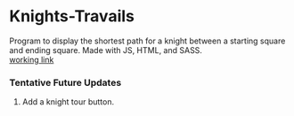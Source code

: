 # Knights-Travails
Program to display the shortest path for a knight between a starting square and ending square. Made with JS, HTML, and SASS.        
[working link](https://spookyflame10.github.io/Knights-Travails/)
### Tentative Future Updates
1. Add a knight tour button.
